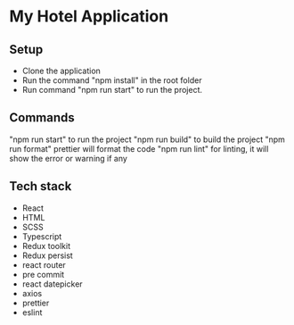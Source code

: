 # My Hotel Application

## Setup

- Clone the application
- Run the command "npm install" in the root folder
- Run command "npm run start" to run the project.

## Commands

"npm run start" to run the project
"npm run build" to build the project
"npm run format" prettier will format the code
"npm run lint" for linting, it will show the error or warning if any

## Tech stack

- React
- HTML
- SCSS
- Typescript
- Redux toolkit
- Redux persist
- react router
- pre commit
- react datepicker
- axios
- prettier
- eslint
